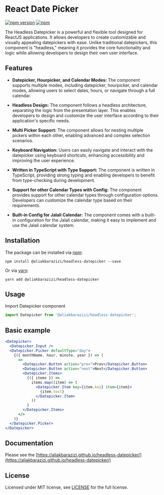 # React Date Picker

[![npm version](https://badge.fury.io/js/@aliakbarazizi%2Fheadless-datepicker.svg)](https://badge.fury.io/js/@aliakbarazizi%2Fheadless-datepicker)
[![npm](https://img.shields.io/npm/dm/%40aliakbarazizi/headless-datepicker)](https://www.npmjs.com/package/@aliakbarazizi/headless-datepicker)

The Headless Datepicker is a powerful and flexible tool designed for ReactJS applications.
It allows developers to create customizable and visually appealing datepickers with ease.
Unlike traditional datepickers, this component is "headless," meaning it provides the core functionality
and logic while allowing developers to design their own user interface.

## Features

- **Datepicker, Hourpicker, and Calendar Modes:**
  The component supports multiple modes, including datepicker, hourpicker, and calendar modes, allowing users to select dates, hours, or navigate through a full calendar.

- **Headless Design:**
  The component follows a headless architecture, separating the logic from the presentation layer. This enables developers to design and customize the user interface according to their application's specific needs.

- **Multi Picker Support:**
  The component allows for nesting multiple pickers within each other, enabling advanced and complex selection scenarios.

- **Keyboard Navigation:**
  Users can easily navigate and interact with the datepicker using keyboard shortcuts, enhancing accessibility and improving the user experience.

- **Written in TypeScript with Type Support:**
  The component is written in TypeScript, providing strong typing and enabling developers to benefit from type-checking during development.

- **Support for other Calendar Types with Config:**
  The component provides support for other calendar types through configuration options. Developers can customize the calendar type based on their requirements.

- **Built-in Config for Jalali Calendar:**
  The component comes with a built-in configuration for the Jalali calendar, making it easy to implement and use the Jalali calendar system.

## Installation

The package can be installed via [npm](https://github.com/npm/cli):

```
npm install @aliakbarazizi/headless-datepicker --save
```

Or via [yarn](https://github.com/yarnpkg/yarn):

```
yarn add @aliakbarazizi/headless-datepicker
```

## Usage

Import Datepicker component

```js
import Datepicker from '@aliakbarazizi/headless-datepicker';
```

## Basic example

```jsx
<Datepicker>
  <Datepicker.Input />
  <Datepicker.Picker defaultType="day">
    {({ monthName, hour, minute, year }) => (
      <>
        <Datepicker.Button action="prev">Prev</Datepicker.Button>
        <Datepicker.Button action="next">Next</Datepicker.Button>
        <Datepicker.Items>
          {({ items }) =>
            items.map((item) => (
              <Datepicker.Item key={item.key} item={item}>
                {item.text}
              </Datepicker.Item>
            ))
          }
        </Datepicker.Items>
      </>
    )}
  </Datepicker.Picker>
</Datepicker>
```

## Documentation

Please see the [https://aliakbarazizi.github.io/headless-datepicker/](https://aliakbarazizi.github.io/headless-datepicker/)

## License

Licensed under MIT license, see [LICENSE](LICENSE) for the full license.
